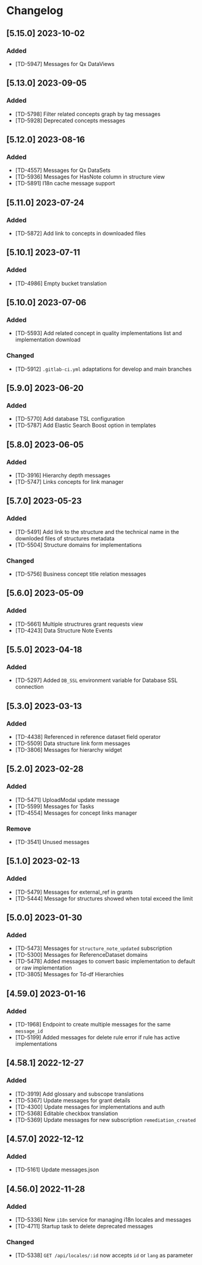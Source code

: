 # Changelog

## [5.15.0] 2023-10-02

### Added

- [TD-5947] Messages for Qx DataViews

## [5.13.0] 2023-09-05

### Added

- [TD-5798] Filter related concepts graph by tag messages
- [TD-5928] Deprecated concepts messages

## [5.12.0] 2023-08-16

### Added

- [TD-4557] Messages for Qx DataSets
- [TD-5936] Messages for HasNote column in structure view
- [TD-5891] I18n cache message support

## [5.11.0] 2023-07-24

### Added

- [TD-5872] Add link to concepts in downloaded files

## [5.10.1] 2023-07-11

### Added

- [TD-4986] Empty bucket translation

## [5.10.0] 2023-07-06

### Added

- [TD-5593] Add related concept in quality implementations list and implementation download

### Changed

- [TD-5912] `.gitlab-ci.yml` adaptations for develop and main branches

## [5.9.0] 2023-06-20

### Added

- [TD-5770] Add database TSL configuration
- [TD-5787] Add Elastic Search Boost option in templates

## [5.8.0] 2023-06-05

### Added

- [TD-3916] Hierarchy depth messages
- [TD-5747] Links concepts for link manager

## [5.7.0] 2023-05-23

### Added

- [TD-5491] Add link to the structure and the technical name in the downloded files of structures metadata
- [TD-5504] Structure domains for implementations

### Changed

- [TD-5756] Business concept title relation messages

## [5.6.0] 2023-05-09

### Added

- [TD-5661] Multiple structrures grant requests view
- [TD-4243] Data Structure Note Events

## [5.5.0] 2023-04-18

### Added

- [TD-5297] Added `DB_SSL` environment variable for Database SSL connection

## [5.3.0] 2023-03-13

### Added

- [TD-4438] Referenced in reference dataset field operator
- [TD-5509] Data structure link form messages
- [TD-3806] Messages for hierarchy widget

## [5.2.0] 2023-02-28

### Added

- [TD-5471] UploadModal update message
- [TD-5599] Messages for Tasks
- [TD-4554] Messages for concept links manager

### Remove

- [TD-3541] Unused messages

## [5.1.0] 2023-02-13

### Added

- [TD-5479] Messages for external_ref in grants
- [TD-5444] Message for structures showed when total exceed the limit


## [5.0.0] 2023-01-30

### Added

- [TD-5473] Messages for `structure_note_updated` subscription
- [TD-5300] Messages for ReferenceDataset domains
- [TD-5478] Added messages to convert basic implementation to default or raw
  implementation
- [TD-3805] Messages for Td-df Hierarchies

## [4.59.0] 2023-01-16

### Added

- [TD-1968] Endpoint to create multiple messages for the same `message_id`
- [TD-5199] Added messages for delete rule error if rule has active
  implementations

## [4.58.1] 2022-12-27

### Added

- [TD-3919] Add glossary and subscope translations
- [TD-5367] Update messages for grant details
- [TD-4300] Update messages for implementations and auth
- [TD-5368] Editable checkbox translation
- [TD-5369] Update messages for new subscription `remediation_created`

## [4.57.0] 2022-12-12

### Added

- [TD-5161] Update messages.json

## [4.56.0] 2022-11-28

### Added

- [TD-5336] New `i18n` service for managing i18n locales and messages
- [TD-4711] Startup task to delete deprecated messages

### Changed

- [TD-5338] `GET /api/locales/:id` now accepts `id` or `lang` as parameter
